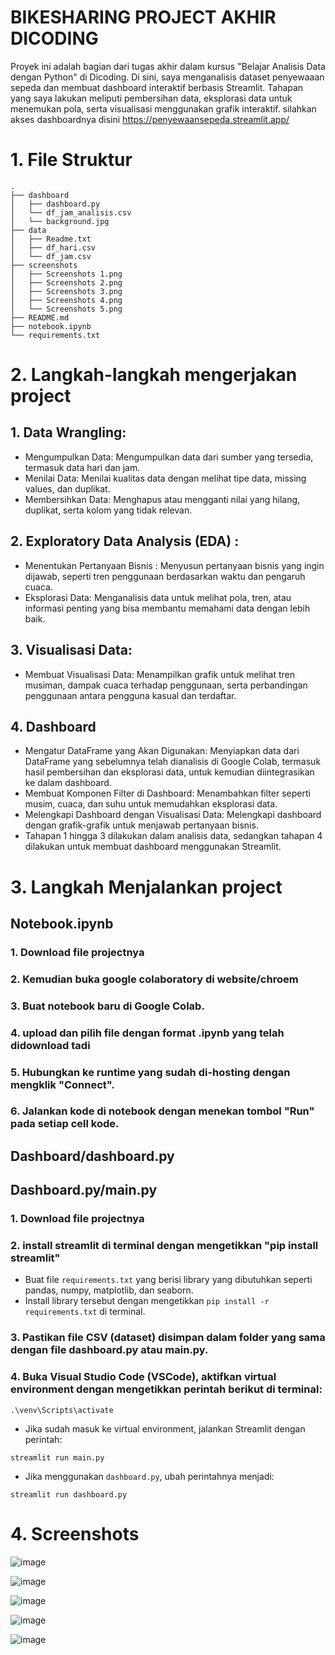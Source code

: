 # BIKESHARING PROJECT AKHIR DICODING

Proyek ini adalah bagian dari tugas akhir dalam kursus "Belajar Analisis Data dengan Python" di Dicoding. Di sini, saya menganalisis dataset penyewaaan sepeda dan membuat dashboard interaktif berbasis Streamlit. Tahapan yang saya lakukan meliputi pembersihan data, eksplorasi data untuk menemukan pola, serta visualisasi menggunakan grafik interaktif. silahkan akses dashboardnya disini https://penyewaansepeda.streamlit.app/ 

# 1. File Struktur
```plaintext
.
├── dashboard
│   ├── dashboard.py
│   └── df_jam_analisis.csv
│   └── background.jpg
├── data
│   ├── Readme.txt
│   ├── df_hari.csv
│   └── df_jam.csv
├── screenshots
│   ├── Screenshots 1.png
│   ├── Screenshots 2.png
│   ├── Screenshots 3.png
│   ├── Screenshots 4.png
│   └── Screenshots 5.png
├── README.md
├── notebook.ipynb
└── requirements.txt
```
# 2. Langkah-langkah mengerjakan project
## 1. Data Wrangling:
- Mengumpulkan Data: Mengumpulkan data dari sumber yang tersedia, termasuk data hari dan jam.
- Menilai Data: Menilai kualitas data dengan melihat tipe data, missing values, dan duplikat.
- Membersihkan Data: Menghapus atau mengganti nilai yang hilang, duplikat, serta kolom yang tidak relevan.

## 2. Exploratory Data Analysis (EDA) :
- Menentukan Pertanyaan Bisnis : Menyusun pertanyaan bisnis yang ingin dijawab, seperti tren penggunaan berdasarkan waktu dan pengaruh cuaca.
- Eksplorasi Data: Menganalisis data untuk melihat pola, tren, atau informasi penting yang bisa membantu memahami data dengan lebih baik.

## 3. Visualisasi Data:
- Membuat Visualisasi Data: Menampilkan grafik untuk melihat tren musiman, dampak cuaca terhadap penggunaan, serta perbandingan penggunaan antara pengguna kasual dan terdaftar.

## 4. Dashboard
- Mengatur DataFrame yang Akan Digunakan: Menyiapkan data dari DataFrame yang sebelumnya telah dianalisis di Google Colab, termasuk hasil pembersihan dan eksplorasi data, untuk kemudian diintegrasikan ke dalam dashboard.
- Membuat Komponen Filter di Dashboard: Menambahkan filter seperti musim, cuaca, dan suhu untuk memudahkan eksplorasi data.
- Melengkapi Dashboard dengan Visualisasi Data: Melengkapi dashboard dengan grafik-grafik untuk menjawab pertanyaan bisnis.
- Tahapan 1 hingga 3 dilakukan dalam analisis data, sedangkan tahapan 4 dilakukan untuk membuat dashboard menggunakan Streamlit.

# 3. Langkah Menjalankan project
## Notebook.ipynb
### 1. Download file projectnya
### 2. Kemudian buka google colaboratory di website/chroem
### 3. Buat notebook baru di Google Colab.
### 4. upload dan pilih file dengan format .ipynb yang telah didownload tadi
### 5. Hubungkan ke runtime yang sudah di-hosting dengan mengklik "Connect".
### 6. Jalankan kode di notebook dengan menekan tombol "Run" pada setiap cell kode.

## Dashboard/dashboard.py
## Dashboard.py/main.py
### 1. Download file projectnya
### 2. install streamlit di terminal dengan mengetikkan "pip install streamlit"
- Buat file `requirements.txt` yang berisi library yang dibutuhkan seperti pandas, numpy, matplotlib, dan seaborn.
- Install library tersebut dengan mengetikkan `pip install -r requirements.txt` di terminal.
### 3. Pastikan file CSV (dataset) disimpan dalam folder yang sama dengan file dashboard.py atau main.py.
### 4. Buka Visual Studio Code (VSCode), aktifkan virtual environment dengan mengetikkan perintah berikut di terminal:
```
.\venv\Scripts\activate
```
- Jika sudah masuk ke virtual environment, jalankan Streamlit dengan perintah:
```
streamlit run main.py
```
- Jika menggunakan `dashboard.py`, ubah perintahnya menjadi:
```
streamlit run dashboard.py
```
# 4. Screenshots
![image](https://github.com/user-attachments/assets/8bab2c0e-8436-474b-ae72-9c729c7be31b)

![image](https://github.com/user-attachments/assets/cfe868ee-a220-4c5c-9787-3290e6cec4c9)

![image](https://github.com/user-attachments/assets/eddaa5ef-f820-4576-a4bb-6966d371733c)

![image](https://github.com/user-attachments/assets/e857fa4b-2962-486e-a285-03591d792afe)

![image](https://github.com/user-attachments/assets/59d4fb6b-51fd-43bf-adce-5f6efef192f4)






